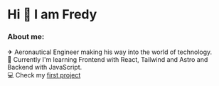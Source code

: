 # Hi 👋 I am Fredy

<h3 align="left">About me:</h3>
<p align="left"></p>

✈ Aeronautical Engineer making his way into the world of technology.</br>
🌱 Currently I'm learning Frontend with React, Tailwind and Astro and Backend with JavaScript.</br>
💻 Check my [first project](https://dulcet-pasca-a3be96.netlify.app/)</br>
